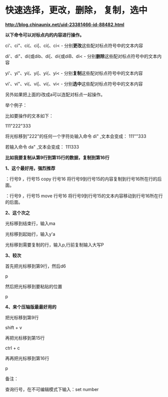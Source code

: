 # 快速选择，更改，删除， 复制，选中

**http://blog.chinaunix.net/uid-23381466-id-88482.html**

**以下命令可以对标点内的内容进行操作。**

ci'、ci"、ci(、ci[、ci{、ci< - 分别**更改**这些配对标点符号中的文本内容

di'、di"、di(或dib、di[、di{或diB、di< - 分别**删除**这些配对标点符号中的文本内容

yi'、yi"、yi(、yi[、yi{、yi< - 分别**复制**这些配对标点符号中的文本内容

vi'、vi"、vi(、vi[、vi{、vi< - 分别**选中**这些配对标点符号中的文本内容

另外如果把上面的i改成a可以连配对标点一起操作。

举个例子：

比如要操作的文本如下：

111"222"333

将光标移到"222"的任何一个字符处输入命令 di" ,文本会变成： 111""333

若输入命令 da" ,文本会变成： 111333

**比如我要复制从第9行到第15行的数据，复制到第16行**

**1、这个最好用，强烈推荐**

：行号9 ，行号15 copy 行号16                    将行号9到行号15的内容复制到行号16所在行的后面。

：行号9 ，行号15 move 行号16                          将行号9到行号15的文本内容移动到行号16所在行的后面。

**2、这个次之**

光标移到结束行，输入ma

光标移到起始行，输入y'a

光标移到需要复制的行，输入p,行前复制输入大写P

**3、较次**

首先把光标移到第9行，然后d6

p

然后把光标移到要粘贴的位置

p

**4、来个压轴版最最好用的**

把光标移到第9行

shift + v

再把光标移到第15行

ctrl + c

再再把光标移到第16行

p

备注：

查询行号，在不可编辑模式下输入：set number